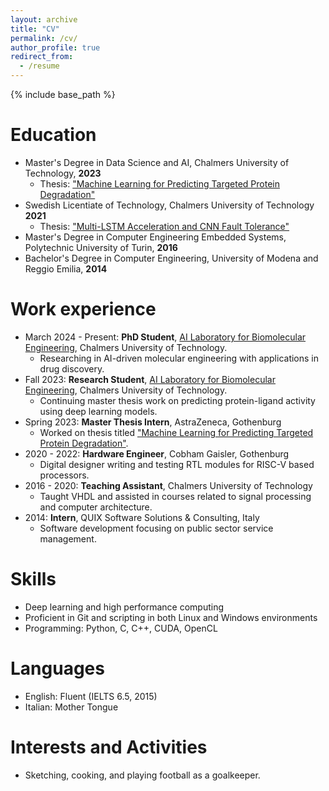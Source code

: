 ```yaml
---
layout: archive
title: "CV"
permalink: /cv/
author_profile: true
redirect_from:
  - /resume
---
```


{% include base_path %}

Education
======
* Master's Degree in Data Science and AI, Chalmers University of Technology, **2023**
  * Thesis: ["Machine Learning for Predicting Targeted Protein Degradation"](https://github.com/ribesstefano/ml-for-protacs)
* Swedish Licentiate of Technology, Chalmers University of Technology **2021**
  * Thesis: ["Multi-LSTM Acceleration and CNN Fault Tolerance"](https://research.chalmers.se/publication/522996/file/522996_Fulltext.pdf)
* Master's Degree in Computer Engineering Embedded Systems, Polytechnic University of Turin, **2016**
* Bachelor's Degree in Computer Engineering, University of Modena and Reggio Emilia,  **2014**

Work experience
======
* March 2024 - Present: **PhD Student**, [AI Laboratory for Biomolecular Engineering](https://ailab.bio/), Chalmers University of Technology.
  * Researching in AI-driven molecular engineering with applications in drug discovery.
* Fall 2023: **Research Student**, [AI Laboratory for Biomolecular Engineering](https://ailab.bio/), Chalmers University of Technology.
  * Continuing master thesis work on predicting protein-ligand activity using deep learning models.
* Spring 2023: **Master Thesis Intern**, AstraZeneca, Gothenburg
  * Worked on thesis titled ["Machine Learning for Predicting Targeted Protein Degradation"](https://github.com/ribesstefano/ml-for-protacs).
* 2020 - 2022: **Hardware Engineer**, Cobham Gaisler, Gothenburg
  * Digital designer writing and testing RTL modules for RISC-V based processors.
* 2016 - 2020: **Teaching Assistant**, Chalmers University of Technology
  * Taught VHDL and assisted in courses related to signal processing and computer architecture.
* 2014: **Intern**, QUIX Software Solutions & Consulting, Italy
  * Software development focusing on public sector service management.

Skills
======
* Deep learning and high performance computing
* Proficient in Git and scripting in both Linux and Windows environments
* Programming: Python, C, C++, CUDA, OpenCL

<!-- Publications
======
  * "Mapping Multiple LSTM models on FPGAs", Int'l Conf. on Field-Programmable Technology (FPT), December 2020.
  * "De-RISC: A Complete RISC-V Based Space-Grade Platform", DATE 2022. -->

Languages
======
* English: Fluent (IELTS 6.5, 2015)
* Italian: Mother Tongue

Interests and Activities
======
* Sketching, cooking, and playing football as a goalkeeper.
